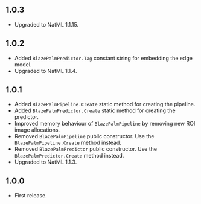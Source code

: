 ## 1.0.3
+ Upgraded to NatML 1.1.15.

## 1.0.2
+ Added `BlazePalmPredictor.Tag` constant string for embedding the edge model.
+ Upgraded to NatML 1.1.4.

## 1.0.1
+ Added `BlazePalmPipeline.Create` static method for creating the pipeline.
+ Added `BlazePalmPredictor.Create` static method for creating the predictor.
+ Improved memory behaviour of `BlazePalmPipeline` by removing new ROI image allocations.
+ Removed `BlazePalmPipeline` public constructor. Use the `BlazePalmPipeline.Create` method instead.
+ Removed `BlazePalmPredictor` public constructor. Use the `BlazePalmPredictor.Create` method instead.
+ Upgraded to NatML 1.1.3.

## 1.0.0
+ First release.